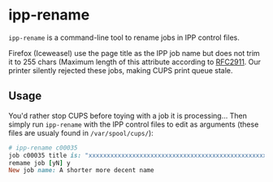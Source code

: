 # ipp-rename

`ipp-rename` is a command-line tool to rename jobs in IPP control files.

Firefox (Iceweasel) use the page title as the IPP job name but does not trim it to 255 chars (Maximum length of this attribute according to [RFC2911](http://tools.ietf.org/html/rfc2911).  Our printer silently rejected these jobs, making CUPS print queue stale.

## Usage

You'd rather stop CUPS before toying with a job it is processing…  Then simply run `ipp-rename` with the IPP control files to edit as arguments (these files are usualy found in `/var/spool/cups/`):

```ruby
# ipp-rename c00035
job c00035 title is: "xxxxxxxxxxxxxxxxxxxxxxxxxxxxxxxxxxxxxxxxxxxxxxxxxxxxxxxxxxxxxxxxxxxxxxxxxxxxxxxxxxxxxxxxxxxxxxxxxxxxxxxxxxxxxxxxxxxxxxxxxxxxxxxxxxxxxxxxxxxxxxxxxxxxxxxxxxxxxxxxxxxxxxxxxxxxxxxxxxxxxxxxxxxxxxxxxxxxxxxxxxxxxxxxxxxxxxxxxxxxxxxxxxxxxxxxxxxxxxxxxxxxxxxxxxxxxxxxxxxxxxxxxxxxxxxxxxxxxxxxxxxxxxxxxxxxxxxxxxxxxxxxxxxxxxxxxxxxxxxxxxxxxxxxxxxxxxxxxxxxxxxxxxxxxxxxxxxxxxxxxxxxxxxxxxxxxxxxxxxxxxxxxxxxxxxxxxx"
remame job [yN] y
New job name: A shorter more decent name
```

